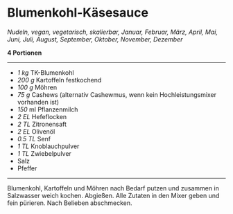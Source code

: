 # Blumenkohl-Käsesauce

*Nudeln, vegan, vegetarisch, skalierbar, Januar, Februar, März, April, Mai, Juni, Juli, August, September, Oktober, November, Dezember*

**4 Portionen**

---

- *1 kg* TK-Blumenkohl
- *200 g* Kartoffeln festkochend
- *100 g* Möhren
- *75 g* Cashews (alternativ Cashewmus, wenn kein Hochleistungsmixer vorhanden ist)
- *150* ml Pflanzenmilch
- *2 EL* Hefeflocken
- *2 TL* Zitronensaft
- *2 EL* Olivenöl
- *0.5 TL* Senf
- *1 TL* Knoblauchpulver
- *1 TL* Zwiebelpulver
- Salz
- Pfeffer

---

Blumenkohl, Kartoffeln und Möhren nach Bedarf putzen und zusammen in Salzwasser weich kochen. Abgießen.
Alle Zutaten in den Mixer geben und fein pürieren. Nach Belieben abschmecken.


